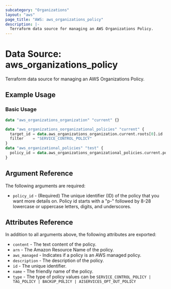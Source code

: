```yaml
---
subcategory: "Organizations"
layout: "aws"
page_title: "AWS: aws_organizations_policy"
description: |-
  Terraform data source for managing an AWS Organizations Policy.
---
```


# Data Source: aws_organizations_policy

Terraform data source for managing an AWS Organizations Policy.

## Example Usage

### Basic Usage

```terraform
data "aws_organizations_organization" "current" {}

data "aws_organizations_oorganizational_policies" "current" {
  target_id = data.aws_organizations_organization.current.roots[0].id
  filter    = "SERVICE_CONTROL_POLICY"
}
data "aws_organizational_policies" "test" {
  policy_id = data.aws_organizations_organizational_policies.current.policies[0].id
}
```

## Argument Reference

The following arguments are required:

* `policy_id` - (Required) The unique identifier (ID) of the policy that you want more details on. Policy id starts with a "p-" followed by 8-28 lowercase or uppercase letters, digits, and underscores.

## Attributes Reference

In addition to all arguments above, the following attributes are exported:

* `content` - The text content of the policy.
* `arn` - The Amazon Resource Name of the policy.
* `aws_managed` - Indicates if a policy is an AWS managed policy.
* `description` - The description of the policy.
* `id` - The unique identifier.
* `name` - The friendly name of the policy.
* `type` - The type of policy values can be `SERVICE_CONTROL_POLICY | TAG_POLICY | BACKUP_POLICY | AISERVICES_OPT_OUT_POLICY`